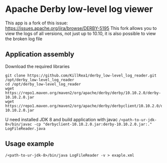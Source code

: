 # Apache Derby low-level log viewer
This app is a fork of this issue: https://issues.apache.org/jira/browse/DERBY-5195
This fork allows you to view the logs of all versions, not just up to 10.10, it is also possible to view the broken log file
## Application assembly
Download the required libraries
```
git clone https://github.com/KillRea1/derby_low-level_log_reader.git /opt/derby_low-level_log_reader
cd /opt/derby_low-level_log_reader
wget https://repo1.maven.org/maven2/org/apache/derby/derby/10.10.2.0/derby-10.10.2.0.jar
wget https://repo1.maven.org/maven2/org/apache/derby/derbyclient/10.10.2.0/derbyclient-10.10.2.0.jar
```
U need installed JDK 8 and build application with javac
`/<path-to-ur-jdk-8>/bin/javac -cp "derbyclient-10.10.2.0.jar:derby-10.10.2.0.jar:." LogFileReader.java`
## Usage example
`/<path-to-ur-jdk-8>/bin/java LogFileReader -v > exaple.xml`
